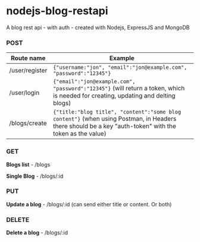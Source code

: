 # nodejs-blog-restapi
A blog rest api - with auth -  created with Nodejs, ExpressJS and MongoDB

### POST
Route name | Example
-----------|----------
/user/register | `{"username:"jon", "email":"jon@example.com", "password":"12345"}`
/user/login | `{"email":"jon@example.com", "password":"12345"}` (will return a token, which is needed for creating, updating and delting blogs)
/blogs/create | `{"title:"blog title", "content":"some blog content"}` (when using Postman, in Headers there should be a key "auth-token" with the token as the value)

### GET

**Blogs list** - /blogs

**Single Blog** - /blogs/:id

### PUT
**Update a blog** - /blogs/:id (can send either title or content. Or both)

### DELETE
**Delete a blog** - /blogs/:id
